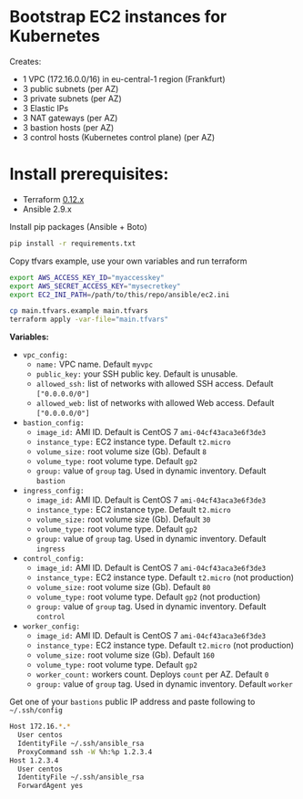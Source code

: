 # Bootstrap EC2 instances for Kubernetes

Creates:
  - 1 VPC (172.16.0.0/16) in eu-central-1 region (Frankfurt)
  - 3 public subnets (per AZ)
  - 3 private subnets (per AZ)
  - 3 Elastic IPs
  - 3 NAT gateways (per AZ)
  - 3 bastion hosts (per AZ)
  - 3 control hosts (Kubernetes control plane) (per AZ)

# Install prerequisites:
  - Terraform [0.12.x](https://releases.hashicorp.com/terraform/0.12.21/terraform_0.12.21_linux_amd64.zip) 
  - Ansible 2.9.x

Install pip packages (Ansible + Boto)

```sh
pip install -r requirements.txt
```

Copy tfvars example, use your own variables and run terraform

```sh
export AWS_ACCESS_KEY_ID="myaccesskey"
export AWS_SECRET_ACCESS_KEY="mysecretkey"
export EC2_INI_PATH=/path/to/this/repo/ansible/ec2.ini

cp main.tfvars.example main.tfvars
terraform apply -var-file="main.tfvars"
```

**Variables:**
  - `vpc_config:`
    - `name:` VPC name. Default `myvpc`
    - `public_key:` your SSH public key. Default is unusable.
    - `allowed_ssh:` list of networks with allowed SSH access. Default `["0.0.0.0/0"]`
    - `allowed_web:` list of networks with allowed Web access. Default `["0.0.0.0/0"]`
  - `bastion_config:`
    - `image_id:` AMI ID. Default is CentOS 7 `ami-04cf43aca3e6f3de3`
    - `instance_type:` EC2 instance type. Default `t2.micro`
    - `volume_size:` root volume size (Gb). Default `8`
    - `volume_type:` root volume type. Default `gp2`
    - `group:` value of `group` tag. Used in dynamic inventory. Default `bastion`
  - `ingress_config:`
    - `image_id:` AMI ID. Default is CentOS 7 `ami-04cf43aca3e6f3de3`
    - `instance_type:` EC2 instance type. Default `t2.micro`
    - `volume_size:` root volume size (Gb). Default `30`
    - `volume_type:` root volume type. Default `gp2`
    - `group:` value of `group` tag. Used in dynamic inventory. Default `ingress`
  - `control_config:`
    - `image_id:` AMI ID. Default is CentOS 7 `ami-04cf43aca3e6f3de3`
    - `instance_type:` EC2 instance type. Default `t2.micro` (not production)
    - `volume_size:` root volume size (Gb). Default `80`
    - `volume_type:` root volume type. Default `gp2` (not production)
    - `group:` value of `group` tag. Used in dynamic inventory. Default `control`
  - `worker_config:`
    - `image_id:` AMI ID. Default is CentOS 7 `ami-04cf43aca3e6f3de3`
    - `instance_type:` EC2 instance type. Default `t2.micro` (not production)
    - `volume_size:` root volume size (Gb). Default `160`
    - `volume_type:` root volume type. Default `gp2`
    - `worker_count:` workers count. Deploys `count` per AZ. Default `0`
    - `group:` value of `group` tag. Used in dynamic inventory. Default `worker`

Get one of your `bastions` public IP address and paste following to `~/.ssh/config`

```sh
Host 172.16.*.*
  User centos
  IdentityFile ~/.ssh/ansible_rsa
  ProxyCommand ssh -W %h:%p 1.2.3.4
Host 1.2.3.4
  User centos
  IdentityFile ~/.ssh/ansible_rsa
  ForwardAgent yes
```

